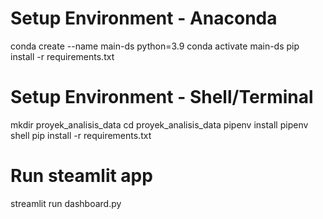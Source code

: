 # Setup Environment - Anaconda
conda create --name main-ds python=3.9
conda activate main-ds
pip install -r requirements.txt

# Setup Environment - Shell/Terminal
mkdir proyek_analisis_data
cd proyek_analisis_data
pipenv install
pipenv shell
pip install -r requirements.txt

# Run steamlit app
streamlit run dashboard.py
